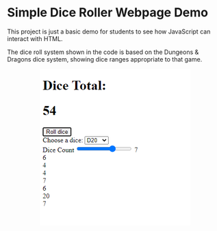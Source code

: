 # Simple Dice Roller Webpage Demo

This project is just a basic demo for students to see how JavaScript can interact with HTML.

The dice roll system shown in the code is based on the Dungeons & Dragons dice system, showing dice ranges appropriate to that game.

<p align="center">
    <img src="./docs/WebpageScreenshot001.png">
</p>